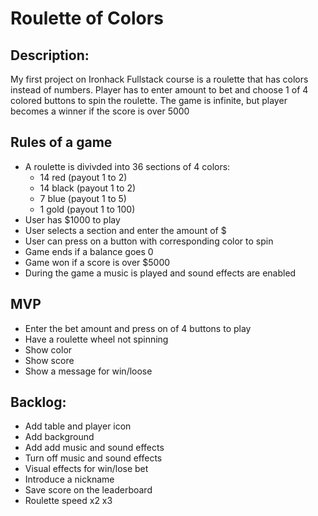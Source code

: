 # Roulette of Colors

## Description:

My first project on Ironhack Fullstack course is a roulette that has colors instead of numbers.
Player has to enter amount to bet and choose 1 of 4 colored buttons to spin the roulette.
The game is infinite, but player becomes a winner if the score is over 5000


## Rules of a game

- A roulette is divivded into 36 sections of 4 colors: 
    - 14 red (payout 1 to 2) 
    - 14 black (payout 1 to 2)
    - 7 blue (payout 1 to 5)
    - 1 gold (payout 1 to 100)
- User has $1000 to play
- User selects a section and enter the amount of $
- User can press on a button with corresponding color to spin
- Game ends if a balance goes 0
- Game won if a score is over $5000
- During the game a music is played and sound effects are enabled

## MVP 

- Enter the bet amount and press on of 4 buttons to play 
- Have a roulette wheel not spinning
- Show color 
- Show score
- Show a message for win/loose

## Backlog:
- Add table and player icon
- Add background
- Add add music and sound effects
- Turn off music and sound effects
- Visual effects for win/lose bet
- Introduce a nickname
- Save score on the leaderboard
- Roulette speed x2 x3

